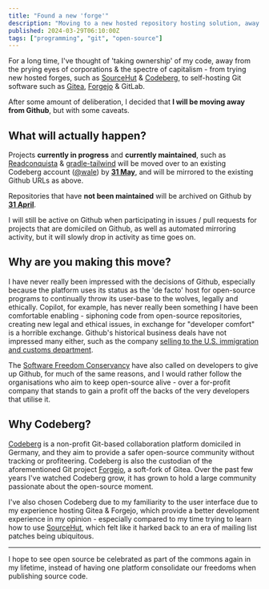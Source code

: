 ```yaml
---
title: "Found a new 'forge'"
description: "Moving to a new hosted repository hosting solution, away from Github."
published: 2024-03-29T06:10:00Z
tags: ["programming", "git", "open-source"]
---
```


For a long time, I've thought of 'taking ownership' of my code, away from the prying eyes of corporations & the spectre of capitalism - from trying new hosted forges, such as [SourceHut](https://sr.ht) & [Codeberg](https://codeberg.org), to self-hosting Git software such as [Gitea](https://gitea.com), [Forgejo](https://forgejo.org) & GitLab.

After some amount of deliberation, I decided that **I will be moving away from Github**, but with some caveats.

## What will actually happen?
Projects **currently in progress** and **currently maintained**, such as [Readconquista](https://github.com/wale/readconquista) & [gradle-tailwind](https://github.com/wale/gradle-tailwind) will be moved over to an existing Codeberg account ([@wale](https://codeberg.org/wale)) by <u><strong>31 May</strong></u>, and will be mirrored to the existing Github URLs as above.

Repositories that have **not been maintained** will be archived on Github by <u><strong>31 April</strong></u>.

I will still be active on Github when participating in issues / pull requests for projects that are domiciled on Github, as well as automated mirroring activity, but it will slowly drop in activity as time goes on.

## Why are you making this move?
I have never really been impressed with the decisions of Github, especially because the platform uses its status as the 'de facto' host for open-source programs to continually throw its user-base to the wolves, legally and ethically. Copilot, for example, has never really been something I have been comfortable enabling - siphoning code from open-source repositories, creating new legal and ethical issues, in exchange for "developer comfort" is a horrible exchange. Github's historical business deals have not impressed many either, such as the company [selling to the U.S. immigration and customs department](https://github.com/selfagency/microsoft-drop-ice).

The [Software Freedom Conservancy](https://sfconservancy.org/GiveUpGitHub/) have also called on developers to give up Github, for much of the same reasons, and I would rather follow the organisations who aim to keep open-source alive - over a for-profit company that stands to gain a profit off the backs of the very developers that utilise it.

## Why Codeberg?
[Codeberg](https://codeberg.org) is a non-profit Git-based collaboration platform domiciled in Germany, and they aim to provide a safer open-source community without tracking or profiteering. Codeberg is also the custodian of the aforementioned Git project [Forgejo](https://forgejo.org), a soft-fork of Gitea. Over the past few years I've watched Codeberg grow, it has grown to hold a large community passionate about the open-source moment.

I've also chosen Codeberg due to my familiarity to the user interface due to my experience hosting Gitea & Forgejo, which provide a better development experience in my opinion - especially compared to my time trying to learn how to use [SourceHut](https://sr.ht), which felt like it harked back to an era of mailing list patches being ubiquitous.

<hr>

I hope to see open source be celebrated as part of the commons again in my lifetime, instead of having one platform consolidate our freedoms when publishing source code.